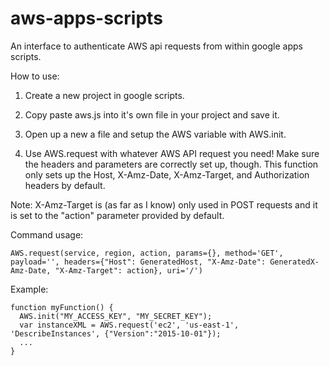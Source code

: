 # aws-apps-scripts
An interface to authenticate AWS api requests from within google apps scripts.

How to use:

1. Create a new project in google scripts.

2. Copy paste aws.js into it's own file in your project and save it.

3. Open up a new a file and setup the AWS variable with AWS.init.

4. Use AWS.request with whatever AWS API request you need! Make sure the headers and parameters are correctly set up, though. This function only sets up the Host, X-Amz-Date, X-Amz-Target, and Authorization headers by default.

Note: X-Amz-Target is (as far as I know) only used in POST requests and it is set to the "action" parameter provided by default.

Command usage:
```
AWS.request(service, region, action, params={}, method='GET', payload='', headers={"Host": GeneratedHost, "X-Amz-Date": GeneratedX-Amz-Date, "X-Amz-Target": action}, uri='/')
```

Example:

```
function myFunction() {
  AWS.init("MY_ACCESS_KEY", "MY_SECRET_KEY");
  var instanceXML = AWS.request('ec2', 'us-east-1', 'DescribeInstances', {"Version":"2015-10-01"});
  ...
}
```
